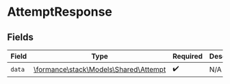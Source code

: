 # AttemptResponse


## Fields

| Field                                                                   | Type                                                                    | Required                                                                | Description                                                             |
| ----------------------------------------------------------------------- | ----------------------------------------------------------------------- | ----------------------------------------------------------------------- | ----------------------------------------------------------------------- |
| `data`                                                                  | [\formance\stack\Models\Shared\Attempt](../../Models/Shared/Attempt.md) | :heavy_check_mark:                                                      | N/A                                                                     |